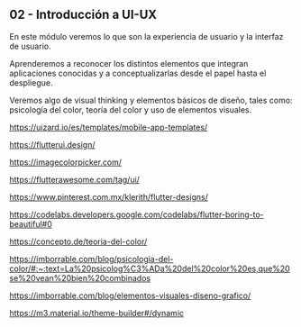 ## 02 - Introducción a UI-UX

En este módulo veremos lo que son la experiencia de usuario y la interfaz de usuario.

Aprenderemos a reconocer los distintos elementos que integran aplicaciones conocidas y a conceptualizarlas desde el papel hasta el despliegue.

Veremos algo de visual thinking y elementos básicos de diseño, tales como: psicología del color, teoría del color y uso de elementos visuales.

https://uizard.io/es/templates/mobile-app-templates/

https://flutterui.design/

https://imagecolorpicker.com/

https://flutterawesome.com/tag/ui/

https://www.pinterest.com.mx/klerith/flutter-designs/

https://codelabs.developers.google.com/codelabs/flutter-boring-to-beautiful#0

https://concepto.de/teoria-del-color/

https://imborrable.com/blog/psicologia-del-color/#:~:text=La%20psicolog%C3%ADa%20del%20color%20es,que%20se%20vean%20bien%20combinados

https://imborrable.com/blog/elementos-visuales-diseno-grafico/

https://m3.material.io/theme-builder#/dynamic
